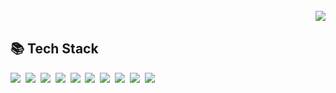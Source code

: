 <!--
**gxxrxn/gxxrxn** is a ✨ _special_ ✨ repository because its `README.md` (this file) appears on your GitHub profile.

Here are some ideas to get you started:

- 🔭 I’m currently working on ...
- 🌱 I’m currently learning ...
- 👯 I’m looking to collaborate on ...
- 🤔 I’m looking for help with ...
- 💬 Ask me about ...
- 📫 How to reach me: ...
- 😄 Pronouns: ...
- ⚡ Fun fact: ...
-->

<br>
<div>
    <img src="https://hits.seeyoufarm.com/api/count/incr/badge.svg?url=https%3A%2F%2Fgithub.com%2Fgxxrxn&count_bg=%23FFC500&title_bg=%23000000&icon=sourcegraph.svg&icon_color=%23FCCD2F&title=hits&edge_flat=false" align="right"/>
</div>

<br>

## 📚 Tech Stack
<div align="left">
    <img src="https://img.shields.io/badge/HTML5-e34f26?style=flat-square&logo=html5&logoColor=white"/>&nbsp;
    <img src="https://img.shields.io/badge/css-686de0?style=flat-square&logo=css3&logoColor=white"/>&nbsp;
    <img src="https://img.shields.io/badge/JavaScript-f9ca24?style=flat-square&logo=javascript&logoColor=white"/>&nbsp;
    <img src="https://img.shields.io/badge/Python-3766AB?style=flat-square&logo=Python&logoColor=white"/>&nbsp;
    <img src="https://img.shields.io/badge/Flask-000000?style=flat-square&logo=Flask&logoColor=white"/>&nbsp;
    <img src="https://img.shields.io/badge/Django-092E20?style=flat-square&logo=Django&logoColor=white"/>&nbsp;
    <img src="https://img.shields.io/badge/Java-007396?style=flat-square&logo=Java&logoColor=white"/>&nbsp;
    <img src="https://img.shields.io/badge/C++-00599C?style=flat-square&logo=C%2B%2B&logoColor=white"/>&nbsp;
    <img src="https://img.shields.io/badge/C-A8B9CC?style=flat-square&logo=C&logoColor=white"/>&nbsp;
    <img src="https://img.shields.io/badge/aws-333664?style=flat-square&logo=amazon-aws&logoColor=white"/>
</div>


